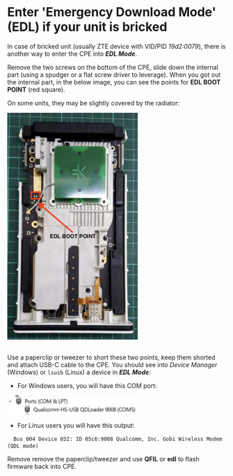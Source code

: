 # Enter 'Emergency Download Mode' (EDL) if your unit is bricked

In case of bricked unit (usually ZTE device with VID/PID *19d2:0079*), there is another way to enter the CPE into ***EDL Mode***.

Remove the two screws on the bottom of the CPE, slide down the internal part (using a spudger or a flat screw driver to leverage).
When you got out the internal  part, in the below image, you can see the points for **EDL BOOT POINT** (red square). 

On some units, they may be slightly covered by the radiator:

<img src="asset/edl_point.jpg" alt="EDL Boot Point" width="300" height="auto">

##
Use a paperclip or tweezer to short these two points, keep them shorted and attach USB-C cable to the CPE.
You should see into *Device Manager* (Windows) or `lsusb` (Linux) a device in ***EDL Mode***:
- For Windows users, you will have this COM port:

<img src="asset/edl_win_port.jpg" alt="Qualcomm EDL COM" width="300" height="auto">


- For Linux users you will have this output:
```
  Bus 004 Device 032: ID 05c6:9008 Qualcomm, Inc. Gobi Wireless Modem (QDL mode)
```
  
Remove remove the paperclip/tweezer and use **QFIL** or **edl** to flash firmware back into CPE.
